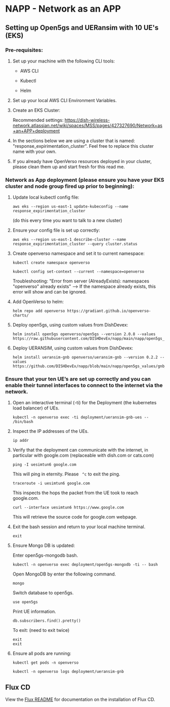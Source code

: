 # NAPP - Network as an APP

## Setting up Open5gs and UERansim with 10 UE's (EKS)

### Pre-requisites:

1. Set up your machine with the following CLI tools:
    - AWS CLI

    - Kubectl

    - Helm


2. Set up your local AWS CLI Environment Variables.

3. Create an EKS Cluster:

    Recommended settings: https://dish-wireless-network.atlassian.net/wiki/spaces/MSS/pages/427327690/Network+as+an+APP+deployment
    
4. In the sections below we are using a cluster that is named: "response_expirimentation_cluster". Feel free to replace this cluster name with your own. 



5. If you already have OpenVerso resources deployed in your cluster, please clean them up and start fresh for this read me.

### Network as App deployment (please ensure you have your EKS cluster and node group fired up prior to beginning):

1. Update local kubectl config file:

    ```console
    aws eks --region us-east-1 update-kubeconfig --name response_expirimentation_cluster
    ```

    (do this every time you want to talk to a new cluster)

2. Ensure your config file is set up correctly:

    ```console
    aws eks --region us-east-1 describe-cluster --name response_expirimentation_cluster --query cluster.status
    ```

3. Create openverso namespace and set it to current namespace:
    
    ```console
    kubectl create namespace openverso
    ```
    
    ```console
    kubectl config set-context --current --namespace=openverso
    ```
    
    Troubleshooting:
    "Error from server (AlreadyExists): namespaces "openverso" already exists" 
        --> If the namespace already exists, this error will show and can be ignored.

4. Add OpenVerso to helm:

    ```console
    helm repo add openverso https://gradiant.github.io/openverso-charts/
    ```

5. Deploy open5gs, using custom values from DishDevex:

    ```console
    helm install open5gs openverso/open5gs --version 2.0.8 --values https://raw.githubusercontent.com/DISHDevEx/napp/main/napp/open5gs_values/5gSA_ues_values.yaml
    ```

6. Deploy UERANSIM, using custom values from DishDevex:

    ```console
    helm install ueransim-gnb openverso/ueransim-gnb --version 0.2.2 --values https://github.com/DISHDevEx/napp/blob/main/napp/open5gs_values/gnb_ues_values.yaml
    ```

### Ensure that your ten UE’s are set up correctly and you can enable their tunnel interfaces to connect to the internet via the network.

1. Open an interactive terminal (-ti) for the Deployment (the kubernetes load balancer) of UEs.

    ```console
    kubectl -n openverso exec -ti deployment/ueransim-gnb-ues -- /bin/bash
    ```
2. Inspect the IP addresses of the UEs.

    ```console
    ip addr
    ```
3. Verify that the deployment can communicate with the internet, in particular with google.com (replaceable with dish.com or cats.com)

    ```console
    ping -I uesimtun6 google.com
    ```
    This will ping in eternity. Please ``` ^c``` to exit the ping. 
    ```console
    traceroute -i uesimtun6 google.com
    ```
    This inspects the hops the packet from the UE took to reach google.com.
    ```console
    curl --interface uesimtun6 https://www.google.com
    ```
    This will retrieve the source code for google.com webpage. 
4. Exit the bash session and return to your local machine terminal.
    ```console
    exit
    ```

5. Ensure Mongo DB is updated:

    Enter open5gs-mongodb bash.
    ```console
    kubectl -n openverso exec deployment/open5gs-mongodb -ti -- bash
    ```
    Open MongoDB by enter the following command.
    ```console
    mongo
    ```
    Switch database to open5gs.
    ```console
    use open5gs
    ```
    Print UE information.
    ```console
    db.subscribers.find().pretty()
    ```
    To exit: (need to exit twice)
    ```console
    exit
    exit
    ```
    
6. Ensure all pods are running:

    ```console
    kubectl get pods -n openverso

    kubectl -n openverso logs deployment/ueransim-gnb
    ```




## Flux CD

View the [Flux README](napp/flux/README.md) for documentation on the installation of Flux CD.